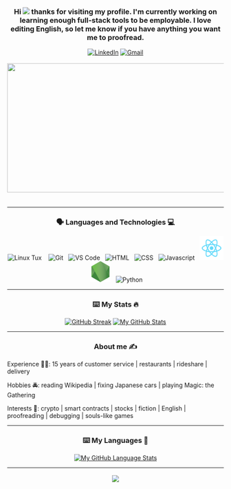 <div align="center"> <h3> Hi <img src="https://media.giphy.com/media/hvRJCLFzcasrR4ia7z/giphy.gif" width="30px"/> thanks for visiting my profile. I'm currently working on learning enough full-stack tools to be employable. I love editing English, so let me know if you have anything you want me to proofread. </h3>
<div align="center"> 
        <a href="https://www.linkedin.com/in/shawaz-imam-b73a4221a/" target="_blank"><img alt="LinkedIn"
                src="https://img.shields.io/badge/linkedin-%230077B5.svg?&style=for-the-badge&logo=linkedin&logoColor=white" /></a>
        <a href="mailto:shawazisonfire@gmail.com" target="_blank"><img alt="Gmail"
                src="https://img.shields.io/badge/-Gmail-D14836?style=for-the-badge&logo=Gmail&logoColor=white" /></a>
</div>
<br>
<div align="center">
  <img src="https://media.giphy.com/media/dWesBcTLavkZuG35MI/giphy.gif" width="600" height="300"/>
</div>
<br>
<hr>
<div align="center">
  <h3> 🗣️ Languages and Technologies 💻 </h3>
        <p>
            <img src="https://upload.wikimedia.org/wikipedia/commons/thumb/3/35/Tux.svg/800px-Tux.svg.png" width="40" alt="Linux Tux" /> &nbsp;&nbsp;
            <img src="https://upload.wikimedia.org/wikipedia/commons/3/3f/Git_icon.svg" alt="Git" width="48" />&nbsp;&nbsp;
            <img src="https://upload.wikimedia.org/wikipedia/commons/9/9a/Visual_Studio_Code_1.35_icon.svg" alt="VS Code" width="50" />&nbsp;&nbsp;
            <img src="https://upload.wikimedia.org/wikipedia/commons/6/61/HTML5_logo_and_wordmark.svg" alt="HTML"
                width="48" />&nbsp;&nbsp;
            <img src="https://upload.wikimedia.org/wikipedia/commons/d/d5/CSS3_logo_and_wordmark.svg" alt="CSS"
                width="35" />&nbsp;&nbsp;
            <img src="https://upload.wikimedia.org/wikipedia/commons/9/99/Unofficial_JavaScript_logo_2.svg" width="48"
                alt="Javascript" />&nbsp;&nbsp;
            <img src="https://raw.githubusercontent.com/github/explore/80688e429a7d4ef2fca1e82350fe8e3517d3494d/topics/react/react.png"
                alt="React.js" width="55" />&nbsp;&nbsp;
            <img src="https://raw.githubusercontent.com/github/explore/80688e429a7d4ef2fca1e82350fe8e3517d3494d/topics/nodejs/nodejs.png"
                alt="Node.js" width="48" />&nbsp;&nbsp;
            <img src="https://upload.wikimedia.org/wikipedia/commons/c/c3/Python-logo-notext.svg" alt="Python"
                width="48" />&nbsp;&nbsp;
        </p>
  
---

### ⌨️ My Stats 🔥
 [![GitHub Streak](http://github-readme-streak-stats.herokuapp.com?user=shawazi&theme=dark)](https://git.io/streak-stats) 
 [![My GitHub Stats](https://github-readme-stats.vercel.app/api/?username=shawazi&count_private=true&theme=tokyonight&showicons=true)]()
 <br>
 <hr>
  
<h3> About me ✍️ </h3>
  
<div align="left">
        
Experience 👷‍♂️: 15 years of customer service | restaurants | rideshare | delivery
  
Hobbies 🚔: reading Wikipedia | fixing Japanese cars | playing Magic: the Gathering
        
Interests 📖: crypto | smart contracts | stocks | fiction | English | proofreading | debugging | souls-like games

</div>
        
---
        
### ⌨️ My Languages 📢
 [![My GitHub Language Stats](https://github-readme-stats.vercel.app/api/top-langs/?username=shawazi&langs_count=5&theme=tokyonight)]()

---
        
<div align="center">
  <img src="https://komarev.com/ghpvc/?username=shawazi&&style=flat-square" align="center" />
</div>  
